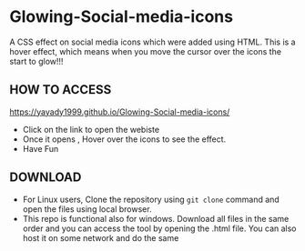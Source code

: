# Glowing-Social-media-icons
A CSS effect on social media icons which were added using HTML. This is a hover effect, which means when you move the cursor over the icons the start to glow!!!

 
 
## HOW TO ACCESS
https://yayady1999.github.io/Glowing-Social-media-icons/
- Click on the link to open the webiste 
- Once it opens , Hover over the icons to see the effect.
- Have Fun

## DOWNLOAD
- For Linux users, Clone the repository using ``git clone`` command and open the files using local browser. 
- This repo is functional also for windows. Download all files in the same order and you can access the tool by opening the .html file. You can also host it on some network and do the same
